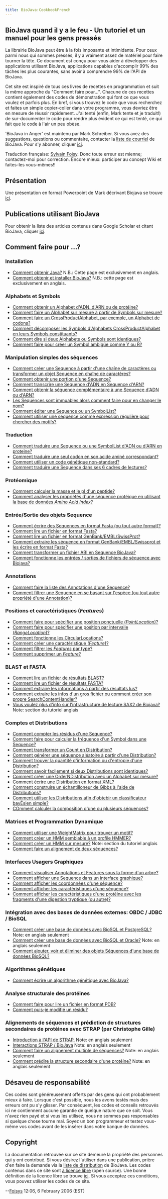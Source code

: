 ```yaml
---
title: BioJava:CookbookFrench
---
```


BioJava quand il y a le feu - Un tutoriel et un manuel pour les gens pressés
----------------------------------------------------------------------------

La librairie BioJava peut être à la fois imposante et intimidante. Pour
ceux parmi nous qui sommes pressés, il y a vraiment assez de matériel
pour faire tourner la tête. Ce document est conçu pour vous aider à
développer des applications utilisant BioJava, applications capables
d'accomplir 99% des tâches les plus courantes, sans avoir à comprendre
99% de l'API de BioJava.

Cet site est inspiré de tous ces livres de recettes en programmation et
suit la même approche du "Comment faire pour...". Chacune de ces
recettes contient également des codes de démonstration qui font ce que
vous voulez et parfois plus. En bref, si vous trouvez le code que vous
recherchez et faites un simple copier-coller dans votre programme, vous
devriez être en mesure de réussir rapidement. J'ai tenté (enfin, Mark
tente et je traduit!) de sur-documenter le code pour rendre plus évident
ce qui est tenté, ce qui fait que le code à l'air un peu obèse.

'BioJava in Anger' est maintenu par Mark Schreiber. Si vous avez des
suggestions, questions ou commentaire, contacter la [liste de
courriel](mailto://biojava-l@biojava.org) de BioJava. Pour s'y abonner,
cliquer [ici](http://www.biojava.org/mailman/listinfo/biojava-l).

Traduction française: [Sylvain
Foisy](mailto://sylvain.foisyCHEZbioneq.qc.ca). Donc toute erreur est
mienne; contactez-moi pour correction. Encore mieux: participer au
concept Wiki et faites-les vous-mêmes!!

Présentation
------------

Une présentation en format Powerpoint de Mark décrivant Biojava se
trouve [ici](http://www.biojava.org/docs/bj_in_anger/BioJavaAPI.ppt).

Publications utilisant BioJava
------------------------------

Pour obtenir la liste des articles contenus dans Google Scholar et
citant BioJava, cliquer
[ici](http://scholar.google.com/scholar?q=biojava&ie=UTF-8&oe=UTF-8&hl=en).

Comment faire pour ...?
-----------------------

### Installation

-   [Comment obtenir Java?](http://java.sun.com/downloads) N.B.: Cette
    page est exclusivement en anglais.
-   [Comment obtenir et installer
    BioJava?](http://biojava.open-bio.org/wiki/BioJava:GetStarted) N.B.:
    cette page est exclusivement en anglais.

### Alphabets et Symbols

-   [Comment obtenir un Alphabet d'ADN, d'ARN ou de
    protéine?](BioJava:CookbookFrench:Alphabets "wikilink")
-   [Comment faire un Alphabet sur mesure à partir de Symbols sur
    mesure?](BioJava:CookbookFrench:Alphabets:CustomAlphabets "wikilink")
-   [Comment faire un CrossProductAlphabet, par exemple, un Alphabet de
    codons?](BioJava:CookbookFrench:Alphabets:CrossProduct "wikilink")
-   [Comment décomposer les Symbols d'Alphabets CrossProductAlphabet en
    leurs Symbols
    constituants?](BioJava:CookbookFrench:Alphabets:Component "wikilink")
-   [Comment dire si deux Alphabets ou Symbols sont
    identiques?](BioJava:CookbookFrench:Alphabets:Canonical "wikilink")
-   [Comment faire pour créer un Symbol ambigüe comme Y ou
    R?](BioJava:CookbookFrench:Alphabets:Ambiguity "wikilink")

### Manipulation simples des séquences

-   [Comment créer une Sequence à partir d'une chaîne de caractères ou
    transformer un objet Sequence en chaîne de
    caractères?](BioJava:CookbookFrench:Sequence "wikilink")
-   [Comment obtenir une portion d'une
    Sequence?](BioJava:CookbookFrench:Sequence:SubSequence "wikilink")
-   [Comment transcrire une Sequence d'ADN en Sequence
    d'ARN?](BioJava:CookbookFrench:Sequence:Transcribe "wikilink")
-   [Comment obtenir la séquence complémentaire à une Sequence d'ADN ou
    d'ARN?](BioJava:CookbookFrench:Sequence:Reverse "wikilink")
-   [Les Sequences sont immuables alors comment faire pour en changer le
    nom?](BioJava:CookbookFrench:Sequence:ChangeName "wikilink")
-   [Comment éditer une Sequence ou un
    SymbolList?](BioJava:CookbookFrench:Sequence:Edit "wikilink")
-   [Comment utiliser une sequence comme expression régulière pour
    chercher des
    motifs?](BioJava:CookbookFrench:Sequence:Regex "wikilink")

### Traduction

-   [Comment traduire une Sequence ou une SymbolList d'ADN ou d'ARN en
    proteine?](BioJava:CookbookFrench:Translation "wikilink")
-   [Comment traduire une seul codon en son acide aminé
    correspondant?](BioJava:CookbookFrench:Translation:Single "wikilink")
-   [Comment utiliser un code génétique
    non-standard?](BioJava:CookbookFrench:Translation:NonStandard "wikilink")
-   [Comment traduire une Sequence dans ses 6 cadres de
    lectures?](BioJava:CookbookFrench:Translation:SixFrame "wikilink")

### Protéomique

-   [Comment calculer la masse et le pI d'un
    peptide?](BioJava:CookbookFrench:Proteomics "wikilink")
-   [Comment analyser les propriétés d'une séquence protéique en
    utilisant la base de données *Amino Acid
    Index*?](BioJava:CookbookFrench:Proteomics:AAindex "wikilink")

### Entrée/Sortie des objets Sequence

-   [Comment écrire des Sequences en format Fasta (ou tout autre
    format)?](BioJava:CookbookFrench:SeqIO:WriteInFasta "wikilink")
-   [Comment lire un fichier en format
    Fasta?](BioJava:CookbookFrench:SeqIO:ReadFasta "wikilink")
-   [Comment lire un fichier en format
    GenBank/EMBL/SwissProt?](BioJava:CookbookFrench:SeqIO:ReadGES "wikilink")
-   [Comment extraire les séquence en format GenBank/EMBL/Swissprot et
    les écrire en format
    Fasta?](BioJava:CookbookFrench:SeqIO:GBToFasta "wikilink")
-   [Comment transformer un fichier ABI en Sequence
    BioJava?](BioJava:CookbookFrench:SeqIO:ABItoSequence "wikilink")
-   [Comment fonctionne les entrées / sorties de fichiers de séquence
    avec Biojava?](BioJava:CookbookFrench:SeqIO:Echo "wikilink")

### Annotations

-   [Comment faire la liste des Annotations d'une
    Sequence?](BioJava:CookbookFrench:Annotations:List "wikilink")
-   [Comment filtrer une Sequence en se basant sur l'espèce (ou tout
    autre propriété d'une
    Annotation)?](BioJava:CookbookFrench:Annotations:Filter "wikilink")

### Positions et caractéristiques (*Features*)

-   [Comment faire pour spécifier une position ponctuelle
    (*PointLocation*)?](BioJava:CookbookFrench:Locations:Point "wikilink")
-   [Comment faire pour spécifier une position par intervalle
    (*RangeLocation*)?](BioJava:CookbookFrench:Locations:Range "wikilink")
-   [Comment fonctionne les
    CircularLocations?](BioJava:CookbookFrench:Locations:Circular "wikilink")
-   [Comment créer une caractéristique
    (*Feature*)?](BioJava:CookbookFrench:Locations:Feature "wikilink")
-   [Comment filtrer les *Features* par
    type?](BioJava:CookbookFrench:Locations:Filter "wikilink")
-   [Comment supprimer un
    *Feature*?](BioJava:CookbookFrench:Locations:Remove "wikilink")

### BLAST et FASTA

-   [Comment lire un fichier de résultats
    BLAST?](BioJava:CookbookFrench:Blast:Parser "wikilink")
-   [Comment lire un fichier de résultats
    FASTA?](BioJava:CookbookFrench:Fasta:Parser "wikilink")
-   [Comment extraire les informations à partir des résultats
    lus?](BioJava:CookbookFrench:Blast:Extract "wikilink")
-   [Comment extraire les infos d'un gros fichier ou comment créer son
    propre
    SearchContentHandler?](BioJava:CookbookFrench:Blast:Echo "wikilink")
-   [Vous voulez plus d'info sur l'infrastructure de lecture SAX2 de
    Biojava?](BioJava:Tutorial:Blast-like_Parsing_Cook_Book "wikilink")
    Note: section du tutoriel anglais

### Comptes et Distributions

-   [Comment compter les résidus d'une
    Sequence?](BioJava:CookbookFrench:Count:Residues "wikilink")
-   [Comment faire pour calculer la fréquence d'un Symbol dans une
    Sequence?](BioJava:CookbookFrench:Count:Frequency "wikilink")
-   [Comment transformer un Count en
    Distribution?](BioJava:CookbookFrench:Count:ToDistrib "wikilink")
-   [Comment générer une séquence aléatoire à partir d'une
    Distribution?](BioJava:CookbookFrench:Distribution:RandomSeqs "wikilink")
-   [Comment trouver la quantité d'information ou d'entropie d'une
    Distribution?](BioJava:CookbookFrench:Distirbution:Entropy "wikilink")
-   [Comment savoir facilement si deux Distributions sont
    identiques?](BioJava:CookbookFrench:Distirbution:Emission "wikilink")
-   [Comment créer une OrderNDistribution avec un Alphabet sur
    mesure?](BioJava:CookbookFrench:Distirbution:Custom "wikilink")
-   [Comment écrire une Distribution en format
    XML?](BioJava:CookbookFrench:Distribution:XML "wikilink")
-   [Comment construire un échantilloneur de Gibbs à l'aide de
    Distributions?](BioJava:CookbookFrench:Distribution:Gibbs "wikilink")
-   [Comment utiliser les Distributions afin d'obtebir un classificateur
    bayÉsien
    simple?](BioJava:CookbookFrench:Distribution:Bayes "wikilink")
-   [COmment calculer la composition d'une ou plusieurs
    séquences?](BioJava:CookbookFrench:Distribution:Composition "wikilink")

### Matrices et Programmation Dynamique

-   [Comment utiliser une WeightMatrix pour trouver un
    motif?](BioJava:CookbookFrench:DP:WeightMatrix "wikilink")
-   [Comment créer un HMM semblable à un profile
    HMMER?](BioJava:CookbookFrench:DP:HMM "wikilink")
-   [Comment créer un HMM sur
    mesure?](BioJava:Tutorial:Dynamic_programming_examples "wikilink")
    Note: section du tutoriel anglais
-   [Comment faire un alignement de deux
    séquences?](BioJava:CookbookFrench:DP:PairWise "wikilink")

### Interfaces Usagers Graphiques

-   [Comment visualiser Annotations et Features sous la forme d'un
    arbre?](BioJava:CookbookFrench:Interfaces:ViewAsTree "wikilink")
-   [Comment afficher une Sequence dans un interface
    graphique?](BioJava:CookbookFrench:Interfaces:ViewInGUI "wikilink")
-   [Comment afficher les coordonnées d'une
    séquence?](BioJava:CookbookFrench:Interfaces:Coordinates "wikilink")
-   [Comment afficher les caractéristiques d'une
    séquence?](BioJava:CookbookFrench:Interfaces:Features "wikilink")
-   [Comment afficher les caractéristiques d'une protéine avec les
    fragments d'une digestion tryptique (ou
    autre)?](BioJava:CookbookFrench:Interfaces:ProteinPeptideFeatures "wikilink")

### Intégration avec des bases de données externes: OBDC / JDBC / BioSQL

-   [Comment créer une base de données avec BioSQL et
    PostgreSQL?](BioJava:CookBook:BioSQL:SetupPostGre "wikilink") Note:
    en anglais seulement
-   [Comment créer une base de données avec BioSQL et
    Oracle?](BioJava:CookBook:BioSQL:SetupOracle "wikilink") Note: en
    anglais seulement
-   [Comment ajouter, voir et éliminer des objets Séquences d'une base
    de données BioSQL?](BioJava:CookbookFrench:BioSQL:Manage "wikilink")

### Algorithmes génétiques

-   [Comment écrire un algorithme génétique avec
    BioJava?](BioJava:CookbookFrench:GA "wikilink")

### Analyse structurale des protéines

-   [Comment faire pour lire un fichier en format
    PDB?](BioJava:CookbookFrench:PDB:Read "wikilink")
-   [Comment puis-je modifié un
    résidu?](BioJava:CookbookFrench:PDB:Mutate "wikilink")

### Alignements de séquences et prédiction de structures secondaires de protéines avec STRAP (par Christophe Gille)

-   [Introduction à l'API de
    STRAP.](http://www.charite.de/bioinf/strap/Scripting.html) Note: en
    anglais seulement
-   [Interactions STRAP /
    BioJava](http://www.charite.de/bioinf/strap/biojava.html) Note: en
    anglais seulement
-   [Comment faire un alignement multiple de
    séquences?](http://www.charite.de/bioinf/strap/biojavaInAnger_SequenceAligner.html)
    Note: en anglais seulement
-   [Comment prédire la structure secondaire d'une
    protéine?](http://www.charite.de/bioinf/strap/biojavaInAnger_SecondaryStructure_Predictor.html)
    Note: en anglais seulement

Désaveu de responsabilité
-------------------------

Ces codes sont généreusement offerts par des gens qui ont probablement
mieux à faire. Lorsque c'est possible, nous les avons testés mais des
erreurs ont pu s'y glisser. Par conséquent, les codes et conseils
retrouvés ici ne contiennent aucune garantie de quelque nature que ce
soit. Vous n'avez rien payé et si vous les utilisez, nous ne sommes pas
responsables si quelque chose tourne mal. Soyez un bon programmeur et
testez vous-même vos codes avant de les insérer dans votre banque de
données.

Copyright
---------

La documentation retrouvée sur ce site demeure la propriété des
personnes qui y ont contribué. Si vous désirez l'utiliser dans une
publication, prière d'en faire la demande via la [liste de
distribution](mailto://biojava-l@biojava.org) de BioJava. Les codes
contenus dans ce site sont [à licence
libre](http://fr.wikipedia.org/wiki/Open_Source) (open source). Une
bonne définition de la licence libre se trouve
[ici](http://www.opensource.org/docs/definition_plain.php). Si vous
acceptez ces conditions, vous pouvez utiliser les codes de ce site.

--[Foisys](User:Foisys "wikilink") 12:06, 6 February 2006 (EST)
